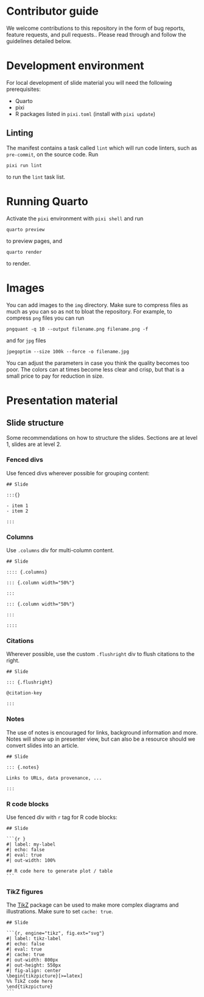 # Contributor guide

We welcome contributions to this repository in the form of bug
reports, feature requests, and pull requests.. Please read through and
follow the guidelines detailed below.

# Development environment

For local development of slide material you will need the following
prerequisites:

- Quarto
- pixi
- R packages listed in `pixi.toml` (install with `pixi update`)

## Linting

The manifest contains a task called `lint` which will run code
linters, such as `pre-commit`, on the source code. Run

```
pixi run lint
```

to run the `lint` task list.

# Running Quarto

Activate the `pixi` environment with `pixi shell` and run

```
quarto preview
```

to preview pages, and

```
quarto render
```

to render.

# Images

You can add images to the `img` directory. Make sure to compress files
as much as you can so as not to bloat the repository. For example, to
compress `png` files you can run

```
pngquant -q 10 --output filename.png filename.png -f
```

and for `jpg` files

```
jpegoptim --size 100k --force -o filename.jpg
```

You can adjust the parameters in case you think the quality becomes
too poor. The colors can at times become less clear and crisp, but
that is a small price to pay for reduction in size.

# Presentation material

## Slide structure

Some recommendations on how to structure the slides. Sections are at
level 1, slides are at level 2.

### Fenced divs

Use fenced divs wherever possible for grouping content:

```
## Slide

:::{}

- item 1
- item 2

:::
```

### Columns

Use `.columns` div for multi-column content.

```
## Slide

:::: {.columns}

::: {.column width="50%"}

:::

::: {.column width="50%"}

:::

::::
```

### Citations

Wherever possible, use the custom `.flushright` div to flush citations
to the right.

```
## Slide

::: {.flushright}

@citation-key

:::
```

### Notes

The use of notes is encouraged for links, background information and
more. Notes will show up in presenter view, but can also be a resource
should we convert slides into an article.

```
## Slide

::: {.notes}

Links to URLs, data provenance, ...

:::
```

### R code blocks

Use fenced div with `r` tag for R code blocks:

````
## Slide

```{r }
#| label: my-label
#| echo: false
#| eval: true
#| out-width: 100%

## R code here to generate plot / table
```
````

### TikZ figures

The [TikZ](https://tikz.dev/) package can be used to make more complex
diagrams and illustrations. Make sure to set `cache: true`.

````
## Slide

```{r, engine="tikz", fig.ext="svg"}
#| label: tikz-label
#| echo: false
#| eval: true
#| cache: true
#| out-width: 800px
#| out-height: 550px
#| fig-align: center
\begin{tikzpicture}[>=latex]
%% TikZ code here
\end{tikzpicture}
```
````
